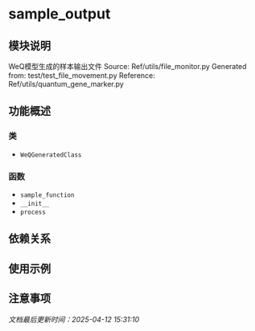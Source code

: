 # sample_output

## 模块说明
WeQ模型生成的样本输出文件
Source: Ref/utils/file_monitor.py
Generated from: test/test_file_movement.py
Reference: Ref/utils/quantum_gene_marker.py

## 功能概述

### 类

- `WeQGeneratedClass`

### 函数

- `sample_function`
- `__init__`
- `process`

## 依赖关系

## 使用示例

## 注意事项

*文档最后更新时间：2025-04-12 15:31:10*